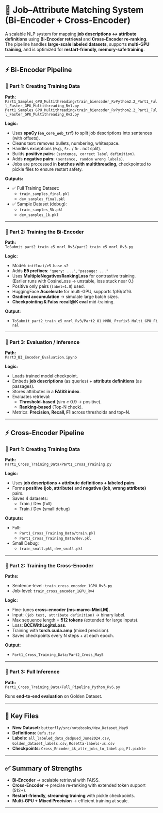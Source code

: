 # 🧠 Job–Attribute Matching System (Bi-Encoder + Cross-Encoder)

A scalable NLP system for mapping **job descriptions ↔ attribute definitions** using **Bi-Encoder retrieval** and **Cross-Encoder re-ranking**.  
The pipeline handles **large-scale labeled datasets**, supports **multi-GPU training**, and is optimized for **restart-friendly, memory-safe training**.

---

## ⚡ Bi-Encoder Pipeline

### 🔹 Part 1: Creating Training Data
**Path:**  
`Part1_Samples_GPU_Multithreading/train_biencoder_RvPython2.2_Part1_Full_Faster_GPU_Multithreading_Rv1.py`  
`Part1_Samples_GPU_Multithreading/train_biencoder_RvPython2.2_Part1_Full_Faster_GPU_Multithreading_Rv2.py`

**Logic:**
- Uses **spaCy (`en_core_web_trf`)** to split job descriptions into sentences (with offsets).
- Cleans text: removes bullets, numbering, whitespace.
- Handles exceptions (e.g., `Sr.` / `Dr.` not split).
- Builds **positive pairs**: `(sentence, correct label definition)`.
- Adds **negative pairs**: `(sentence, random wrong labels)`.
- Jobs are processed in **batches with multithreading**, checkpointed to pickle files to ensure restart safety.

**Outputs:**
- ✅ Full Training Dataset:  
  - `train_samples_final.pkl`  
  - `dev_samples_final.pkl`  
- ✅ Sample Dataset (debug):  
  - `train_samples_5k.pkl`  
  - `dev_samples_1k.pkl`

---

### 🔹 Part 2: Training the Bi-Encoder
**Path:**  
`ToSubmit_part2_train_e5_mnrl_Rv3/part2_train_e5_mnrl_Rv3.py`

**Logic:**
- Model: `intfloat/e5-base-v2`
- Adds **E5 prefixes**: `"query: ..."`, `"passage: ..."`
- Uses **MultipleNegativesRankingLoss** for contrastive training.  
  (Earlier runs with CosineLoss → unstable, loss stuck near 0.)
- Positive only pairs (`label=1.0`) used.
- HuggingFace **Accelerate** for multi-GPU, supports fp16/bf16.
- **Gradient accumulation** → simulate large batch sizes.
- **Checkpointing & Faiss recall@K eval** mid-training.

**Output:**
- `ToSubmit_part2_train_e5_mnrl_Rv3/Part2_O1_MNRL_Prefix5_Multi_GPU_Final`

---

### 🔹 Part 3: Evaluation / Inference
**Path:**  
`Part3_BI_Encoder_Evaluation.ipynb`

**Logic:**
- Loads trained model checkpoint.
- Embeds **job descriptions** (as queries) + **attribute definitions** (as passages).
- Stores attributes in a **FAISS index**.
- Evaluates retrieval:
  - **Threshold-based** (sim ≥ 0.9 → positive).
  - **Ranking-based** (Top-N check).
- Metrics: **Precision, Recall, F1** across thresholds and top-N.

---

## ⚡ Cross-Encoder Pipeline

### 🔹 Part 1: Creating Training Data
**Path:**  
`Part1_Cross_Training_Data/Part1_Cross_Training.py`

**Logic:**
- Uses **job descriptions + attribute definitions + labeled pairs**.
- Forms **positive (job, attribute)** and **negative (job, wrong attribute)** pairs.
- Saves 4 datasets:
  - Train / Dev (full)
  - Train / Dev (small debug)

**Outputs:**
- Full:  
  - `Part1_Cross_Training_Data/train.pkl`  
  - `Part1_Cross_Training_Data/dev.pkl`  
- Small Debug:  
  - `train_small.pkl`, `dev_small.pkl`

---

### 🔹 Part 2: Training the Cross-Encoder
**Paths:**  
- Sentence-level: `train_cross_encoder_1GPU_Rv3.py`  
- Job-level: `train_cross_encoder_1GPU_Rv4`

**Logic:**
- Fine-tunes **cross-encoder (ms-marco-MiniLM)**.
- Input: `(job text, attribute definition)` → binary label.
- Max sequence length = **512 tokens** (extended for large inputs).
- Loss: **BCEWithLogitsLoss**.
- Training with **torch.cuda.amp** (mixed precision).
- Saves checkpoints every N steps + at each epoch.

**Output:**
- `Part1_Cross_Training_Data/Part2_Cross_May5`

---

### 🔹 Part 3: Full Inference
**Path:**  
`Part1_Cross_Training_Data/Full_Pipeline_Python_Rv6.py`

Runs **end-to-end evaluation** on Golden Dataset.

---

## 📂 Key Files

- **New Dataset:** `butterfly/src/notebooks/New_Dataset_May9`  
- **Definitions:** `Defs.tsv`  
- **Labels:** `all_labeled_data_dedpued_June2024.csv`, `Golden_dataset_labels.csv`, `Rosetta-labels-us.csv`  
- **Checkpoints:** `Cross_Encoder_4k_attr_jobs_to_label.pq`, `Fl.pickle`  

---

## ✅ Summary of Strengths
- **Bi-Encoder** → scalable retrieval with FAISS.  
- **Cross-Encoder** → precise re-ranking with extended token support (512+).  
- **Restart-friendly, streaming training** with pickle checkpoints.  
- **Multi-GPU + Mixed Precision** → efficient training at scale.  

---
